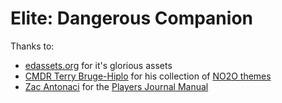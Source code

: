 # Elite: Dangerous Companion

Thanks to:
- [edassets.org](http://edassets.org) for it's glorious assets
- [CMDR Terry Bruge-Hiplo](https://forums.frontier.co.uk/member.php/71499-Terry-Bruge-Hiplo) for his collection of [NO2O themes](https://forums.frontier.co.uk/showthread.php?t=259311)
- [Zac Antonaci](https://forums.frontier.co.uk/member.php/97768-Zac-Antonaci) for the [Players Journal Manual](https://forums.frontier.co.uk/showthread.php/275151-Commanders-log-manual-and-data-sample)
